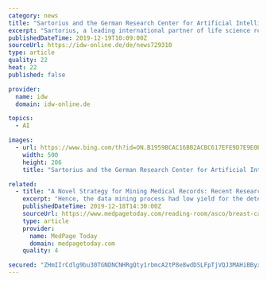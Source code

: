```yaml
---
category: news
title: "Sartorius and the German Research Center for Artificial Intelligence launch joint research laboratory"
excerpt: "Sartorius, a leading international partner of life science research and the biopharmaceutical industry, and the German Research Center for Artificial Intelligence (DFKI) have established the Sartorius AI Lab (SAIL) research laboratory. On the DFKI campus in Kaiserslautern, the use of artificial intelligence (AI) in Sartorius products and ..."
publishedDateTime: 2019-12-19T10:09:00Z
sourceUrl: https://idw-online.de/de/news729310
type: article
quality: 22
heat: 22
published: false

provider:
  name: idw
  domain: idw-online.de

topics:
  - AI

images:
  - url: https://www.bing.com/th?id=ON.B1959BCAC16BB2ACBC617EFE9D7E9E0B
    width: 500
    height: 206
    title: "Sartorius and the German Research Center for Artificial Intelligence launch joint research laboratory"

related:
  - title: "A Novel Strategy for Mining Medical Records: Recent Research Context"
    excerpt: "Hence, the data mining process had low yield for the detection of metastatic disease. The new method is a natural language processing (NLP) model that detects the presence and timing of metastatic breast cancer recurrence using clinical notes from the EMR, which is used in several hospitals including Stanford Health Care. In addition ..."
    publishedDateTime: 2019-12-18T14:30:00Z
    sourceUrl: https://www.medpagetoday.com/reading-room/asco/breast-cancer/83937
    type: article
    provider:
      name: MedPage Today
      domain: medpagetoday.com
    quality: 4

secured: "ZHmIIrCdlg9bu30TGNDNCNHRgQty1rbmcA2tP8e8wdDSLFpTjVQJ3MAHiBByxAe9/LFaHfydcGUHA+JhXJy/YdNFFtbzlR/emS/tK1djygPxY8fh3qGl49+5XwOy++rl0AjeI9+ZpEjFYrr+WofHP6RO2UQKO71txBvYSRu2M577CnLWC9nV52E7ywhRGVeklD/4FAxvNY+vK5BM3GCeQ5JNW/7ow94T79HB2aXCeAI7O4MHvDd/CqrdQHKW86sD1dhPlmEnEI0iGrg6AbaWtg==;iTHqNdWnOjVnnryGapryJg=="
---
```


